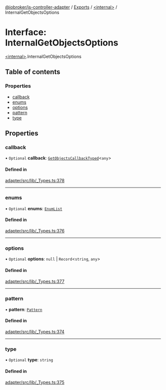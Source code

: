 [@iobroker/js-controller-adapter](../README.md) / [Exports](../modules.md) / [\<internal\>](../modules/internal_.md) / InternalGetObjectsOptions

# Interface: InternalGetObjectsOptions

[\<internal\>](../modules/internal_.md).InternalGetObjectsOptions

## Table of contents

### Properties

- [callback](internal_.InternalGetObjectsOptions.md#callback)
- [enums](internal_.InternalGetObjectsOptions.md#enums)
- [options](internal_.InternalGetObjectsOptions.md#options)
- [pattern](internal_.InternalGetObjectsOptions.md#pattern)
- [type](internal_.InternalGetObjectsOptions.md#type)

## Properties

### callback

• `Optional` **callback**: [`GetObjectsCallbackTyped`](../modules/internal_.md#getobjectscallbacktyped)\<`any`\>

#### Defined in

[adapter/src/lib/_Types.ts:378](https://github.com/ioBroker/ioBroker.js-controller/blob/92c3310c84236d95c9e4b3ae9d8146bf78922374/packages/adapter/src/lib/_Types.ts#L378)

___

### enums

• `Optional` **enums**: [`EnumList`](../modules/internal_.md#enumlist)

#### Defined in

[adapter/src/lib/_Types.ts:376](https://github.com/ioBroker/ioBroker.js-controller/blob/92c3310c84236d95c9e4b3ae9d8146bf78922374/packages/adapter/src/lib/_Types.ts#L376)

___

### options

• `Optional` **options**: ``null`` \| `Record`\<`string`, `any`\>

#### Defined in

[adapter/src/lib/_Types.ts:377](https://github.com/ioBroker/ioBroker.js-controller/blob/92c3310c84236d95c9e4b3ae9d8146bf78922374/packages/adapter/src/lib/_Types.ts#L377)

___

### pattern

• **pattern**: [`Pattern`](../modules/internal_.md#pattern)

#### Defined in

[adapter/src/lib/_Types.ts:374](https://github.com/ioBroker/ioBroker.js-controller/blob/92c3310c84236d95c9e4b3ae9d8146bf78922374/packages/adapter/src/lib/_Types.ts#L374)

___

### type

• `Optional` **type**: `string`

#### Defined in

[adapter/src/lib/_Types.ts:375](https://github.com/ioBroker/ioBroker.js-controller/blob/92c3310c84236d95c9e4b3ae9d8146bf78922374/packages/adapter/src/lib/_Types.ts#L375)
